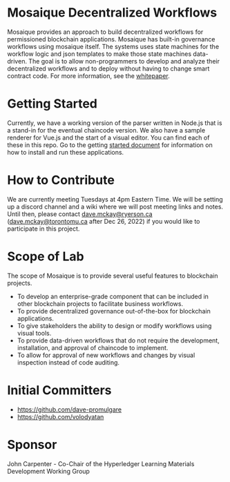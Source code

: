 # Mosaique Decentralized Workflows
Mosaique provides an approach to build decentralized workflows for permissioned blockchain applications.  Mosaique has built-in governance workflows using mosaique itself.  The systems uses state machines for the workflow logic and json templates to make those state machines data-driven.  The goal is to allow non-programmers to develop and analyze their decentralized workflows and to deploy without having to change smart contract code.  For more information, see the [whitepaper](https://github.com/dave-promulgare/mosaique-decentralized-workflows-1/blob/main/documentation/whitepaper.md).

# Getting Started

Currently, we have a working version of the parser written in Node.js that is a stand-in for the eventual chaincode version.  We also have a sample renderer for Vue.js and the start of a visual editor.  You can find each of these in this repo. Go to the getting [started document](https://github.com/dave-promulgare/mosaique-decentralized-workflows-1/blob/main/documentation/gettingstarted.md) for information on how to install and run these applications.

# How to Contribute

We are currently meeting Tuesdays at 4pm Eastern Time.  We will be setting up a discord channel and a wiki where we will post meeting links and notes.  Until then, please contact dave.mckay@ryerson.ca (dave.mckay@torontomu.ca after Dec 26, 2022) if you would like to participate in this project.

# Scope of Lab
The scope of Mosaique is to provide several useful features to blockchain projects.
- To develop an enterprise-grade component that can be included in other blockchain projects to facilitate business workflows.  
- To provide decentralized governance out-of-the-box for blockchain applications.  
- To give stakeholders the ability to design or modify workflows using visual tools.
- To provide data-driven workflows that do not require the development, installation, and approval of chaincode to implement.
- To allow for approval of new workflows and changes by visual inspection instead of code auditing.

# Initial Committers
- https://github.com/dave-promulgare
- https://github.com/volodyatan

# Sponsor
John Carpenter - Co-Chair of the Hyperledger Learning Materials Development Working Group 
